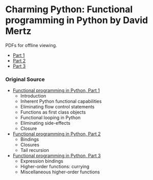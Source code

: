 # Charming Python: Functional programming in Python by David Mertz


PDFs for offline viewing.

- [Part 1](./part1.pdf)
- [Part 2](./part2.pdf)
- [Part 3](./part3.pdf)

### Original Source

- [Functional programming in Python, Part 1](https://www.ibm.com/developerworks/library/l-prog/index.html)
	- Introduction
	- Inherent Python functional capabilities
	- Eliminating flow control statements
	- Functions as first class objects
	- Functional looping in Python
	- Eliminating side-effects
	- Closure
- [Functional programming in Python, Part 2](https://www.ibm.com/developerworks/library/l-prog2/index.html)
	- Bindings
	- Closures
	- Tail recursion
- [Functional programming in Python, Part 3](https://www.ibm.com/developerworks/library/l-prog3/index.html)
	- Expression bindings
	- Higher-order functions: currying
	- Miscellaneous higher-order functions
